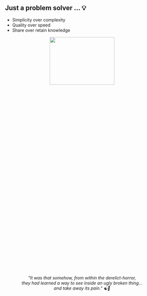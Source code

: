 ##  Just a problem solver ... :bulb:

- Simplicity over complexity </br>
- Quality over speed  </br>
- Share over retain knowledge  </br>


<p align="center">
  <a href="https://youtu.be/xPr0BfEcaCQ">
    <img  width="65%" height="20%" src="https://raw.githubusercontent.com/BrenoJesusFernandes/brenojesusfernandes/main/img/smiles-from-juran.webp"> </br>
  </a>
  <i>"It was that somehow, from within the derelict-horror, </br>
      they had learned a way to see inside an ugly broken thing... </br>
      and take away its pain." ☯🍃 
  </i> </br></br>
</p>
 

